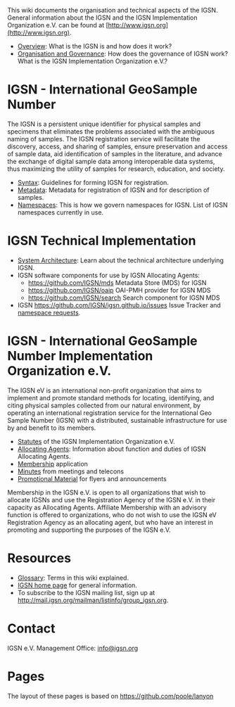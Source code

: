 This wiki documents the organisation and technical aspects of the IGSN. General information about the IGSN and the IGSN Implementation Organization e.V. can be found at [http://www.igsn.org](http://www.igsn.org).

  * [Overview](../overview): What is the IGSN is and how does it work?
  * [Organisation and Governance](../organisation): How does the governance of IGSN work? What is the IGSN Implementation Organization e.V.?

# IGSN - International GeoSample Number #

The IGSN is a persistent unique identifier for physical samples and specimens that eliminates the problems associated with the ambiguous naming of samples. The IGSN registration service will facilitate the discovery, access, and sharing of samples, ensure preservation and access of sample data, aid identification of samples in the literature, and advance the exchange of digital sample data among interoperable data systems, thus maximizing the utility of samples for research, education, and society.

  * [Syntax](../syntax): Guidelines for forming IGSN for registration.
  * [Metadata](../metadata): Metadata for registration of IGSN and for description of samples.
  * [Namespaces](../namespaces): This is how we govern namespaces for IGSN. List of IGSN namespaces currently in use.

# IGSN Technical Implementation #

  * [System Architecture](../system): Learn about the technical architecture underlying IGSN.
  * IGSN software components for use by IGSN Allocating Agents:
    * <https://github.com/IGSN/mds> Metadata Store (MDS) for IGSN
    * <https://github.com/IGSN/oaip> OAI-PMH provider for IGSN MDS
    * <https://github.com/IGSN/search> Search component for IGSN MDS
  * IGSN <https://github.com/IGSN/igsn.github.io/issues> Issue Tracker and [namespace requests](..namespaces).


# IGSN - International GeoSample Number Implementation Organization e.V. #

The IGSN eV is an international non-profit organization that aims to implement and promote standard methods for locating, identifying, and citing physical samples collected from our natural environment, by operating an international registration service for the International Geo Sample Number (IGSN) with a distributed, sustainable infrastructure for use by and benefit to its members.

  * [Statutes](../statutes) of the IGSN Implementation Organization e.V.
  * [Allocating Agents](../agents): Information about function and duties of IGSN Allocating Agents.
  * [Membership](../membership) application
  * [Minutes](../minutes) from meetings and telecons
  * [Promotional Material](../promo)  for flyers and announcements
  
Membership in the IGSN e.V. is open to all organizations that wish to allocate IGSNs and use the Registration Agency of the IGSN e.V. in their capacity as Allocating Agents. Affiliate Membership with an advisory function is offered to organizations, who do not wish to use the IGSN eV Registration Agency as an allocating agent, but who have an interest in promoting and supporting the purposes of the IGSN e.V.

# Resources #

  * [Glossary](../glossary): Terms in this wiki explained.
  * [IGSN home page](http://www.igsn.org) for general information.
  * To subscribe to the IGSN mailing list, sign up at <http://mail.igsn.org/mailman/listinfo/group_igsn.org>.


# Contact #

IGSN e.V. Management Office: [info@igsn.org](mailto:info@igsn.org)

# Pages #

The layout of these pages is based on <https://github.com/poole/lanyon>